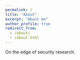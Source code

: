 ```yaml
---
permalink: /
title: "About"
excerpt: "About me"
author_profile: true
redirect_from: 
  - /about/
  - /about.html
---
```


On the edge of security research.
